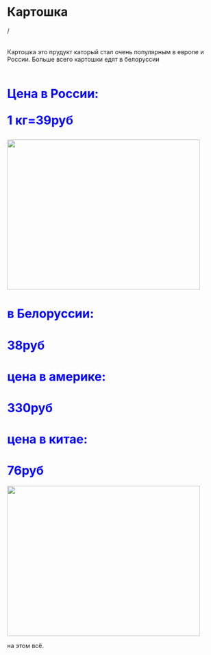  <h1> Картошка </h1>/
 <table>
 </table>
<p> Картошка это прудукт каторый стал очень популярным в европе и России. Больше всего картошки едят в 
    белоруссии</p>
<table>
</table>
<h1><p><font color="#0000FF">Цена в России:<p></font>
    </p><width="1px"><height="1px"><font color="#0000FF">1 кг=39руб</p></font></h1>
    <img src="http://prosad.ru/wp-content/uploads/2017/10/Depositphotos_14079148_original-1024x903.jpg"width="450px" height="350px"/>
    <h1><p><font color="#0000FF"> в Белоруссии:</p></font><h1>
    <p><font color="#0000FF">38руб</p></font></h1>
    <h1><font color="#0000FF">цена в америке:</h1></font>
    <h1><font color="#0000FF">330руб</h1></font>
    <h1><font color="#0000FF">цена в китае:</font></h1>
    <h1><font color="#0000FF">76руб</h1></font>
    <img src="https://klike.net/uploads/posts/2023-02/1676961681_3-80.jpg"width="450px"height="350px"/>
    <p>на этом всё.</p>
